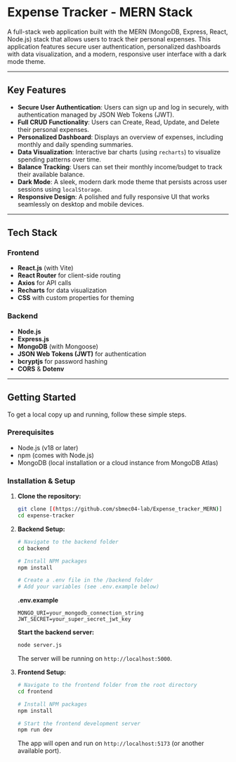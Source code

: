 
# Expense Tracker - MERN Stack

A full-stack web application built with the MERN (MongoDB, Express, React, Node.js) stack that allows users to track their personal expenses. This application features secure user authentication, personalized dashboards with data visualization, and a modern, responsive user interface with a dark mode theme.



---
## Key Features
* **Secure User Authentication**: Users can sign up and log in securely, with authentication managed by JSON Web Tokens (JWT).
* **Full CRUD Functionality**: Users can Create, Read, Update, and Delete their personal expenses.
* **Personalized Dashboard**: Displays an overview of expenses, including monthly and daily spending summaries.
* **Data Visualization**: Interactive bar charts (using `recharts`) to visualize spending patterns over time.
* **Balance Tracking**: Users can set their monthly income/budget to track their available balance.
* **Dark Mode**: A sleek, modern dark mode theme that persists across user sessions using `localStorage`.
* **Responsive Design**: A polished and fully responsive UI that works seamlessly on desktop and mobile devices.

---
## Tech Stack

### Frontend
* **React.js** (with Vite)
* **React Router** for client-side routing
* **Axios** for API calls
* **Recharts** for data visualization
* **CSS** with custom properties for theming

### Backend
* **Node.js**
* **Express.js**
* **MongoDB** (with Mongoose)
* **JSON Web Tokens (JWT)** for authentication
* **bcryptjs** for password hashing
* **CORS** & **Dotenv**

---
## Getting Started

To get a local copy up and running, follow these simple steps.

### Prerequisites
* Node.js (v18 or later)
* npm (comes with Node.js)
* MongoDB (local installation or a cloud instance from MongoDB Atlas)

### Installation & Setup

1.  **Clone the repository:**
    ```sh
    git clone [(https://github.com/sbmec04-lab/Expense_tracker_MERN)]
    cd expense-tracker
    ```

2.  **Backend Setup:**
    ```sh
    # Navigate to the backend folder
    cd backend

    # Install NPM packages
    npm install

    # Create a .env file in the /backend folder
    # Add your variables (see .env.example below)
    ```
    **.env.example**
    ```
    MONGO_URI=your_mongodb_connection_string
    JWT_SECRET=your_super_secret_jwt_key
    ```
    **Start the backend server:**
    ```sh
    node server.js
    ```
    The server will be running on `http://localhost:5000`.

3.  **Frontend Setup:**
    ```sh
    # Navigate to the frontend folder from the root directory
    cd frontend

    # Install NPM packages
    npm install

    # Start the frontend development server
    npm run dev
    ```
    The app will open and run on `http://localhost:5173` (or another available port).


